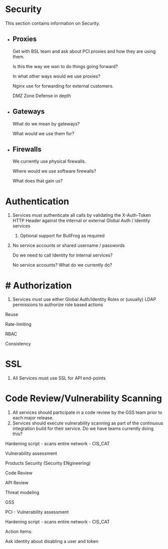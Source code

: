 # Security

This section contains information on Security.

-   ## Proxies

    Get with BSL team and ask about PCI proxies and how they are using them.

    Is this the way we wan to do things going forward?

    In what other ways would we use proxies?

    Nginx use for forwarding for external customers.

    DMZ Zone
    Defense in depth

-   ## Gateways

    What do we mean by gateways?

    What would we use them for?

-   ## Firewalls

    We currently use physical firewalls.

    Where would we use software firewalls?

    What does that gain us?

# Authentication

1.  Services must authenticate all calls by validating the X-Auth-Token HTTP Header against the internal or external Global Auth / Identity services

    1.  Optional support for BullFrog as required

2.  No service accounts or shared username / passwords

    Do we need to call Identity for internal services?

    No service accounts? What do we currently do?

# # Authorization

1.  Services must use either Global Auth/Identity Roles or (usually) LDAP permissions to authorize role based actions

Reuse

Rate-limiting

RBAC

Consistency

# SSL

1.  All Services must use SSL for API end-points

# Code Review/Vulnerability Scanning

1.  All services should participate in a code review by the GSS team prior to each major release.
2.  Services should execute vulnerability scanning as part of the continuous integration build for their service.
    Do we have teams currently doing this?

Hardening script - scans entire network - CIS\_CAT

Vulnerability assessment

Products Security (Security ENgineering)

Code Review

API Review

Threat modeling

GSS

PCI - Vulnerability assessment

Hardening script - scans entire network - CIS\_CAT

Action Items:

Ask identity about disabling a user and token
